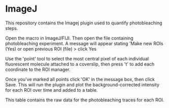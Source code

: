 # ImageJ

This repository contains the Imagej plugin used to quantify photobleaching steps.

Open the macro in ImageJ/FIJI. Then open the file containing photobleaching experiment. A message will appear stating 'Make new ROIs (Yes) or open previous ROI (file) > click Yes

Use the 'point' tool to select the most central pixel of each individual fluorescent molecule attached to a coverslip, then press 't' to add each coordinate to the ROI manager.

Once you've marked all points click 'OK' in the message box, then click Save. This will run the plugin and plot the background-corrected intensity for each ROI  over time and added to a table.

This table contains the raw data for the photobleaching traces for each ROI.
